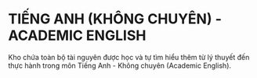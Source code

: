# TIẾNG ANH (KHÔNG CHUYÊN) - ACADEMIC ENGLISH

Kho chứa toàn bộ tài nguyên được học và tự tìm hiểu thêm từ lý thuyết đến thực hành trong môn Tiếng Anh - Không chuyên (Academic English).
